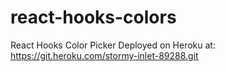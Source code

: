 # react-hooks-colors

React Hooks Color Picker 
Deployed on Heroku at:
https://git.heroku.com/stormy-inlet-89288.git
